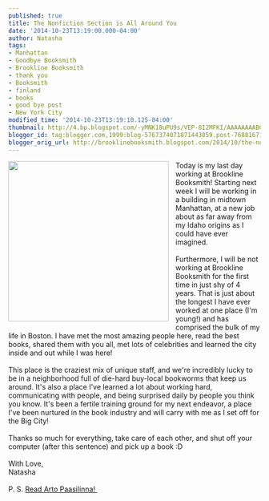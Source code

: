 ```yaml
---
published: true
title: The Nonfiction Section is All Around You
date: '2014-10-23T13:19:00.000-04:00'
author: Natasha
tags:
- Manhattan
- Goodbye Booksmith
- Brookline Booksmith
- thank you
- Booksmith
- finland
- books
- good bye post
- New York City
modified_time: '2014-10-23T13:19:10.125-04:00'
thumbnail: http://4.bp.blogspot.com/-yMNK18uPU9s/VEP-8I2MFKI/AAAAAAAAB0Q/2DkvyImZTTc/s72-c/10691802_352031938290047_111202081_n.jpg
blogger_id: tag:blogger.com,1999:blog-5767374071871443859.post-7688167133460731603
blogger_orig_url: http://brooklinebooksmith.blogspot.com/2014/10/the-nonfiction-section-is-all-around-you.html
---
```


<div class="separator" style="clear: both; text-align: center;"><a href="http://4.bp.blogspot.com/-yMNK18uPU9s/VEP-8I2MFKI/AAAAAAAAB0Q/2DkvyImZTTc/s1600/10691802_352031938290047_111202081_n.jpg" imageanchor="1" style="clear: left; float: left; margin-bottom: 1em; margin-right: 1em;"><img border="0" src="http://4.bp.blogspot.com/-yMNK18uPU9s/VEP-8I2MFKI/AAAAAAAAB0Q/2DkvyImZTTc/s1600/10691802_352031938290047_111202081_n.jpg" height="320" width="320" /></a></div>Today is my last day working at Brookline Booksmith! Starting next week I will be working in a building in midtown Manhattan, at a new job about as far away from my Idaho origins as I could have ever imagined.<br /><br />Furthermore, I will be not working at Brookline Booksmith for the first time in just shy of 4 years. That is just about the longest I have ever worked at one place (I'm young!) and has comprised the bulk of my life in Boston. I have met the most amazing people here, read the best books, shared them with you all, met lots of celebrities and learned the city inside and out while I was here!<br /><br />This place is the craziest mix of unique staff, and we're incredibly lucky to be in a neighborhood full of die-hard buy-local bookworms that keep us around. It's also a place I've learned a lot about working hard, communicating with people, and being surprised daily by people you think you know. It's been a fertile training ground for my next endeavor, a place I've been nurtured in the book industry and will carry with me as I set off for the Big City!<br /><br />Thanks so much for everything, take care of each other, and shut off your computer (after this sentence) and pick up a book :D<br /><br />With Love,<br />Natasha<br /><br />P. S. <a href="http://www.brooklinebooksmith-shop.com/search/apachesolr_search/arto%20paasilinna?fsort=field_popularity&amp;forder=desc">Read Arto Paasilinna!&nbsp;</a>